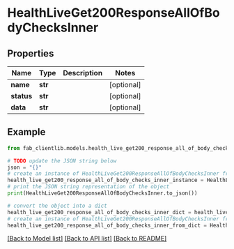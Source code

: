 # HealthLiveGet200ResponseAllOfBodyChecksInner


## Properties

Name | Type | Description | Notes
------------ | ------------- | ------------- | -------------
**name** | **str** |  | [optional] 
**status** | **str** |  | [optional] 
**data** | **str** |  | [optional] 

## Example

```python
from fab_clientlib.models.health_live_get200_response_all_of_body_checks_inner import HealthLiveGet200ResponseAllOfBodyChecksInner

# TODO update the JSON string below
json = "{}"
# create an instance of HealthLiveGet200ResponseAllOfBodyChecksInner from a JSON string
health_live_get200_response_all_of_body_checks_inner_instance = HealthLiveGet200ResponseAllOfBodyChecksInner.from_json(json)
# print the JSON string representation of the object
print(HealthLiveGet200ResponseAllOfBodyChecksInner.to_json())

# convert the object into a dict
health_live_get200_response_all_of_body_checks_inner_dict = health_live_get200_response_all_of_body_checks_inner_instance.to_dict()
# create an instance of HealthLiveGet200ResponseAllOfBodyChecksInner from a dict
health_live_get200_response_all_of_body_checks_inner_from_dict = HealthLiveGet200ResponseAllOfBodyChecksInner.from_dict(health_live_get200_response_all_of_body_checks_inner_dict)
```
[[Back to Model list]](../README.md#documentation-for-models) [[Back to API list]](../README.md#documentation-for-api-endpoints) [[Back to README]](../README.md)


